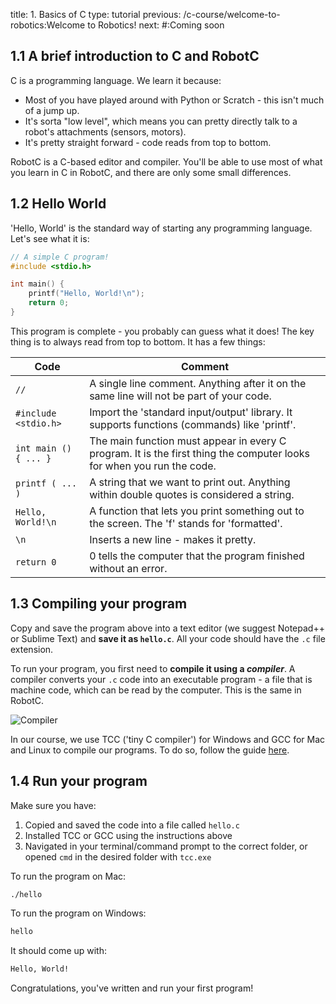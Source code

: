 title: 1. Basics of C
type: tutorial
previous: /c-course/welcome-to-robotics:Welcome to Robotics!
next: #:Coming soon

## 1.1 A brief introduction to C and RobotC
C is a programming language. We learn it because:

 - Most of you have played around with Python or Scratch - this isn't much of a jump up.
 - It's sorta "low level", which means you can pretty directly talk to a robot's attachments (sensors, motors). 
 - It's pretty straight forward - code reads from top to bottom.

RobotC is a C-based editor and compiler. You'll be able to use most of what you learn in C in RobotC, and there are only some small differences.

## 1.2 Hello World
'Hello, World' is the standard way of starting any programming language. Let's see what it is:
```cpp
// A simple C program!
#include <stdio.h>

int main() {
    printf("Hello, World!\n");
    return 0;
}
```

This program is complete - you probably can guess what it does! The key thing is to always read from top to bottom. It has a few things:

| Code | Comment |
|------|---------|
| `//` | A single line comment. Anything after it on the same line will not be part of your code. |
| `#include <stdio.h>` | Import the 'standard input/output' library. It supports functions (commands) like 'printf'. |
| `int main () { ... }` | The main function must appear in every C program. It is the first thing the computer looks for when you run the code. |
| `printf ( ... )` | A string that we want to print out. Anything within double quotes is considered a string. |
| `Hello, World!\n` | A function that lets you print something out to the screen. The 'f' stands for 'formatted'. |
| `\n` | Inserts a new line - makes it pretty. |
| `return 0` | 0 tells the computer that the program finished without an error. |

## 1.3 Compiling your program
Copy and save the program above into a text editor (we suggest Notepad++ or Sublime Text) and **save it as `hello.c`**. All your code should have the `.c` file extension.

To run your program, you first need to **compile it using a *compiler***. A compiler converts your `.c` code into an executable program - a file that is machine code, which can be read by the computer. This is the same in RobotC.

![Compiler]({attach}compiler.png)

In our course, we use TCC ('tiny C compiler') for Windows and GCC for Mac and Linux to compile our programs. To do so, follow the guide [here](/c-course/tcc-guide). 

## 1.4 Run your program
Make sure you have:

1. Copied and saved the code into a file called `hello.c`
2. Installed TCC or GCC using the instructions above
3. Navigated in your terminal/command prompt to the correct folder, or opened `cmd` in the desired folder with `tcc.exe`

To run the program on Mac:
```bash
./hello
```
To run the program on Windows:
```bash
hello
```
It should come up with:
```bash
Hello, World!
```
Congratulations, you've written and run your first program!
